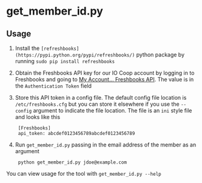 # get_member_id.py

## Usage

1. Install the `[refreshbooks](https://pypi.python.org/pypi/refreshbooks/)` python package by running `sudo pip install refreshbooks`
2. Obtain the Freshbooks API key for our IO Coop account by logging in to Freshbooks and going to [My Account... Freshbooks API](https://iocoop.freshbooks.com/apiEnable). The value is in the `Authentication Token` field
3. Store this API token in a config file. The default config file location is `/etc/freshbooks.cfg` but you can store it elsewhere if you use the `--config` argument to indicate the file location. The file is an `ini` style file and looks like this

        [Freshbooks]
        api_token: abcdef0123456789abcdef0123456789

4. Run `get_member_id.py` passing in the email address of the member as an argument

        python get_member_id.py jdoe@example.com

You can view usage for the tool with `get_member_id.py --help`
